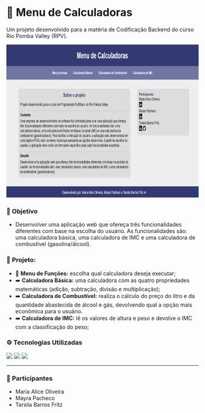 # 🧮 Menu de Calculadoras
Um projeto desenvolvido para a matéria de Codificação Backend do curso Rio Pomba Valley (RPV).
<p align="center">
  <img height="400px" src="./assets/imgs/img-menu.png">
<br>
</p>

### 🎯 Objetivo
- Desenvolver uma aplicação web que ofereça três funcionalidades diferentes com base na escolha do usuário. As funcionalidades são: uma calculadora básica, uma calculadora de IMC e uma calculadora de combustível (gasolina/álcool).
 
### 👾 Projeto: 

- 🧮 __Menu de Funções:__ escolha qual calculadora deseja executar;
- ➡️ __Calculadora Básica:__ uma calculadora com as quatro propriedades matemáticas (adição, subtração, divisão e multiplicação);
- ➡️ __Calculadora de Combustível:__ realiza o cálculo do preço do litro e da quantidade abastecida de álcool e gás, devolvendo qual a opção mais econômica para o usuário.
- ➡️ __Calculadora de IMC:__ lê os valores de altura e peso e devolve o IMC com a classificação do peso;
  
### ⚙️ Tecnologias Utilizadas
<div>
  <img width="32px" src="https://cdn.jsdelivr.net/gh/devicons/devicon@latest/icons/html5/html5-original.svg"/>
  <img width="32px" src="https://cdn.jsdelivr.net/gh/devicons/devicon@latest/icons/css3/css3-original.svg" />
  <img width="32px" src="https://cdn.jsdelivr.net/gh/devicons/devicon@latest/icons/javascript/javascript-original.svg" />
</div>

<hr/>

### 👥 Participantes
- Maria Alice Oliveira
- Mayra Pacheco
- Tarsila Barros Fritz

